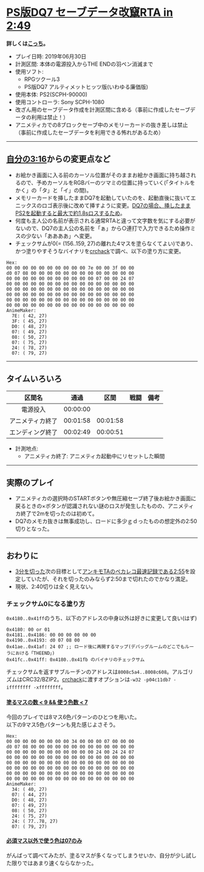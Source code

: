 # [PS版DQ7 セーブデータ改竄RTA in 2:49](https://www.youtube.com/watch?v=Z8kzHDMWfuQ)

**詳しくは[こっち](./rta-saveglitch-20190623-00h05m05s.md)。**

- プレイ日時: 2019年06月30日
- 計測区間: 本体の電源投入からTHE ENDの羽ペン消滅まで
- 使用ソフト:
  - RPGツクール3
  - PS版DQ7 アルティメットヒッツ版(いわゆる廉価版)
- 使用本体: PS2(SCPH-90000)
- 使用コントローラ: Sony SCPH-1080
- 改ざん用のセーブデータ作成を計測区間に含める（事前に作成したセーブデータの利用は禁止！）
- アニメティカでの8ブロックセーブ中のメモリーカードの抜き差しは禁止（事前に作成したセーブデータを利用できる怖れがあるため）

----

## [自分の3:16](./rta-saveglitch-20190623-00h03m16s.md)からの変更点など

- お絵かき画面に入る前のカーソル位置がそのままお絵かき画面に持ち越されるので、予めカーソルをRGBバーのツマミの位置に持っていく(「タイトルをかく」の「タ」と「イ」の間)。
- メモリーカードを挿したままDQ7を起動していたのを、起動直後に抜いてエニックスのロゴ表示後に改めて挿すように変更。[DQ7の場合、挿したままPS2を起動すると最大で約1.8sロスするため](https://twitter.com/pingval/status/1021777170773897218)。
- 何度も主人公の名前が表示される通常RTAと違って文字数を気にする必要がないので、DQ7の主人公の名前を「ぁ」から○連打で入力できるため操作ミスの少ない「ああああ」へ変更。
- チェックサムが0(= (156..159, 27)の離れた4マスを塗らなくてよい)であり、かつ塗りやすそうなバイナリを[crchack](https://github.com/resilar/crchack)で調べ、以下の塗り方に変更。
```
Hex:
00 00 00 00 00 00 00 00 00 00 7e 00 00 3f 00 00
d0 07 08 00 00 00 00 00 00 00 00 00 00 00 00 00
00 00 00 00 00 00 00 00 00 00 00 07 00 00 24 07
00 00 00 00 00 00 00 00 00 00 00 00 00 00 00 00
00 00 00 00 00 00 00 00 00 00 00 00 00 00 00 00
00 00 00 00 00 00 00 00 00 00 00 00 00 00 00 00
00 00 00 00 00 00 00 00 00 00 00 00 00 00 00 00
00 00 00 00 00 00 00 00 00 00 00 00 00 00 00 00
AnimeMaker:
  7E: ( 42, 27)
  3F: ( 45, 27)
  D0: ( 48, 27)
  07: ( 49, 27)
  08: ( 50, 27)
  07: ( 75, 27)
  24: ( 78, 27)
  07: ( 79, 27)
```

----

## タイムいろいろ

|区間名|通過|区間|戦闘|備考|
|:---:|:---:|:---:|:---:|:---:|
|電源投入|00:00:00|||
|アニメティカ終了|00:01:58|00:01:58|||
|エンディング終了|00:02:49|00:00:51|||

- 計測地点:
  - アニメティカ終了: アニメティカ起動中にリセットした瞬間

----

## 実際のプレイ

- アニメティカの選択時のSTARTボタンや無圧縮セーブ終了後お絵かき画面に戻るときの×ボタンが認識されない謎のロスが発生したものの、アニメティカ終了で2mを切ったのは初めて。
- DQ7のメモカ抜きは無事成功し、ロードに多少ｇｄったものの想定外の2:50切りとなった。

----

## おわりに

- [3分を切った](https://www.youtube.com/watch?v=mHeh0wc6l7Y)次の目標として[アンキモTAのペカレコ最速記録である2:55](https://peca.nemusg.com/index.php?cmd=read&page=Peercast%20Record%2F%C8%FE%CC%A3%A4%B7%A4%F3%A4%DC%20%B5%E6%B6%CB%A4%CE%A5%E1%A5%CB%A5%E5%A1%BC%BB%B0%CB%DC%BE%A1%C9%E9)を設定していたが、それを切ったのみならず2:50まで切れたのでかなり満足。
- 現状、2:40切りは全く見えない。

### チェックサム0になる塗り方

`0x4180..0x41ff`のうち、以下のアドレスの中身以外は好きに変更して良い(はず)  
```
0x4180: 00 or 01
0x4181..0x4186: 00 00 00 00 00 00
0x4190..0x4193: d0 07 08 00
0x41ae..0x41af: 24 07 ;; ロード後に再開するマップ(デバッグルームのどこでもルーラにおける「THEEND」)
0x41fc..0x41ff: 0x4180..0x41fb のバイナリのチェックサム
```
チェックサムを返すサブルーチンのアドレスは`8008c5a4..8008c608`。アルゴリズムはCRC32/BZIP2。[crchack](https://github.com/resilar/crchack)に渡すオプションは`-w32 -p04c11db7 -iffffffff -xffffffff`。

#### [塗るマスの数 < 9 && 使う色数 < 7](./checksum0.txt)

今回のプレイでは8マス6色パターンのひとつを用いた。  
以下の9マス5色パターンも見た感じよさそう。

```
Hex:
00 00 00 00 00 00 00 00 34 00 00 00 07 00 00 00
d0 07 08 00 00 00 00 00 00 00 00 00 00 00 00 00
00 00 00 00 00 00 00 00 00 00 00 24 00 24 24 07
00 00 00 00 00 00 00 00 00 00 00 00 00 00 00 00
00 00 00 00 00 00 00 00 00 00 00 00 00 00 00 00
00 00 00 00 00 00 00 00 00 00 00 00 00 00 00 00
00 00 00 00 00 00 00 00 00 00 00 00 00 00 00 00
00 00 00 00 00 00 00 00 00 00 00 00 00 00 00 00
AnimeMaker:
  34: ( 40, 27)
  07: ( 44, 27)
  D0: ( 48, 27)
  07: ( 49, 27)
  08: ( 50, 27)
  24: ( 75, 27)
  24: ( 77..78, 27)
  07: ( 79, 27)
```

#### [必須マス以外で使う色は07のみ](./checksum0-07only.txt)

がんばって調べてみたが、塗るマスが多くなってしまうせいか、自分が少し試した限りではあまり速くならなかった。
